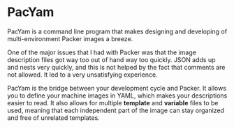 # PacYam

PacYam is a command line program that makes designing and developing of multi-environment Packer images a breeze. 

One of the major issues that I had with Packer was that the image description files got way too out of hand way too quickly. JSON adds up and nests very quickly, and this is not helped by the fact that comments are not allowed. It led to a very unsatisfying experience.

PacYam is the bridge between your development cycle and Packer. It allows you to define your machine images in YAML, which makes your descriptions easier to read. It also allows for multiple **template** and **variable** files to be used, meaning that each independent part of the image can stay organized and free of unrelated templates.